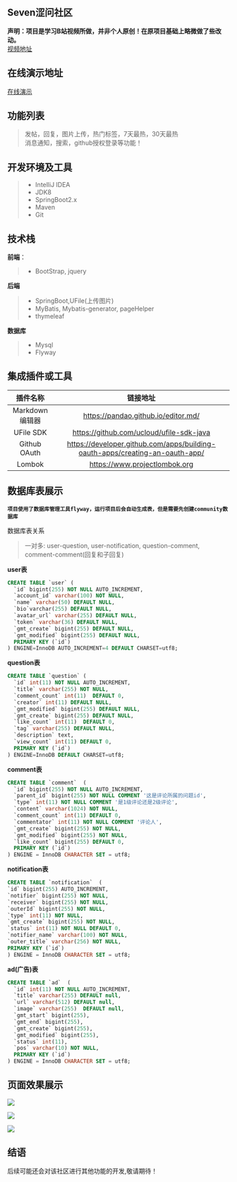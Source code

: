 ## Seven涩问社区
**声明：项目是学习B站视频所做，并非个人原创！在原项目基础上略微做了些改动。**<br/>
[视频地址](https://www.bilibili.com/video/BV1r4411r7au)

## 在线演示地址
[在线演示](http://117.50.63.69:8080)

## 功能列表

> 发帖，回复，图片上传，热门标签，7天最热，30天最热<br/>
>消息通知，搜索，github授权登录等功能！
    
## 开发环境及工具
> - IntelliJ IDEA
> - JDK8
> - SpringBoot2.x
> - Maven
> - Git


## 技术栈 
**前端**：
> - BootStrap, jquery

**后端**
> - SpringBoot,UFile(上传图片)
> - MyBatis, Mybatis-generator, pageHelper
> - thymeleaf

**数据库**
> - Mysql
> - Flyway 

## 集成插件或工具   
|   插件名称      |           链接地址                 |
| :------:| :--------------------------:|
| Markdown编辑器| https://pandao.github.io/editor.md/
|UFile SDK|https://github.com/ucloud/ufile-sdk-java|
|Github OAuth|https://developer.github.com/apps/building-oauth-apps/creating-an-oauth-app/|
|Lombok| https://www.projectlombok.org|



## 数据库表展示
**`项目使用了数据库管理工具flyway，运行项目后会自动生成表，但是需要先创建community数据库`**

数据库表关系
>  一对多: user-question, user-notification, question-comment, comment-comment(回复和子回复) <br/>


**user表**
````sql
CREATE TABLE `user` (
  `id` bigint(255) NOT NULL AUTO_INCREMENT,
  `account_id` varchar(100) NOT NULL,
  `name` varchar(50) DEFAULT NULL,
  `bio`varchar(255) DEFAULT NULL,
  `avatar_url` varchar(255) DEFAULT NULL,
  `token` varchar(36) DEFAULT NULL,
  `gmt_create` bigint(255) DEFAULT NULL,
  `gmt_modified` bigint(255) DEFAULT NULL,
  PRIMARY KEY (`id`)
) ENGINE=InnoDB AUTO_INCREMENT=4 DEFAULT CHARSET=utf8;
````
**question表**
````sql
CREATE TABLE `question` (
  `id` int(11) NOT NULL AUTO_INCREMENT,
  `title` varchar(255) NOT NULL,
  `comment_count` int(11)  DEFAULT 0,
  `creator` int(11) DEFAULT NULL,
  `gmt_modified` bigint(255) DEFAULT NULL,
  `gmt_create` bigint(255) DEFAULT NULL,
  `like_count` int(11)  DEFAULT 0,
  `tag` varchar(255) DEFAULT NULL,
  `description` text,
  `view_count` int(11) DEFAULT 0,
  PRIMARY KEY (`id`)
) ENGINE=InnoDB DEFAULT CHARSET=utf8;
````
**comment表**
````sql
CREATE TABLE `comment`  (
  `id` bigint(255) NOT NULL AUTO_INCREMENT,
  `parent_id` bigint(255) NOT NULL COMMENT '这是评论所属的问题id',
  `type` int(11) NOT NULL COMMENT '是1级评论还是2级评论',
  `content` varchar(1024) NOT NULL,
  `comment_count` int(11) DEFAULT 0,
  `commentator` int(11) NOT NULL COMMENT '评论人',
  `gmt_create` bigint(255) NOT NULL,
  `gmt_modified` bigint(255) NOT NULL,
  `like_count` bigint(255) DEFAULT 0,
  PRIMARY KEY (`id`)
) ENGINE = InnoDB CHARACTER SET = utf8;
````
**notification表**
````sql
CREATE TABLE `notification`  (
`id` bigint(255) AUTO_INCREMENT,
`notifier` bigint(255) NOT NULL,
`receiver` bigint(255) NOT NULL,
`outerId` bigint(255) NOT NULL,
`type` int(11) NOT NULL,
`gmt_create` bigint(255) NOT NULL,
`status` int(11) NOT NULL DEFAULT 0,
`notifier_name` varchar(100) NOT NULL,
`outer_title` varchar(256) NOT NULL,
PRIMARY KEY (`id`)
) ENGINE = InnoDB CHARACTER SET = utf8;
````
**ad(广告)表**
````sql
CREATE TABLE `ad`  (
  `id` int(11) NOT NULL AUTO_INCREMENT,
  `title` varchar(255) DEFAULT null,
  `url` varchar(512) DEFAULT null,
  `image` varchar(255)  DEFAULT null,
  `gmt_start` bigint(255),
  `gmt_end` bigint(255),
  `gmt_create` bigint(255),
  `gmt_modified` bigint(255),
  `status` int(11),
  `pos` varchar(10) NOT NULL,
  PRIMARY KEY (`id`)
) ENGINE = InnoDB CHARACTER SET = utf8;
````

## 页面效果展示

![](http://117.50.63.69/upload/2020/11/Snipaste_2020-11-03_18-49-35-14748028ce3142a9b7a7aad2b11c0437.png)

![](http://seven.cn-bj.ufileos.com/%E8%AE%BA%E5%9D%9B%E9%A1%B5%E9%9D%A2%E5%B1%95%E7%A4%BA1.png?UCloudPublicKey=CEnvo7uzX5eCtplVo47O2X4VievOYUd30fyy5QXO3&Signature=SducLVbDUQu%2BTzTa%2FhZcKoMRXXI%3D&Expires=1604930988)

![](http://seven.cn-bj.ufileos.com/%E8%AE%BA%E5%9D%9B%E9%A1%B5%E9%9D%A2%E5%B1%95%E7%A4%BA2.png?UCloudPublicKey=CEnvo7uzX5eCtplVo47O2X4VievOYUd30fyy5QXO3&Signature=XCfSHXGqwRyKuhDkKf4clfm8nto%3D&Expires=1604931048)

## 结语
后续可能还会对该社区进行其他功能的开发,敬请期待！

